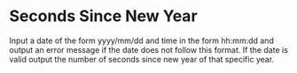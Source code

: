 # Seconds Since New Year
Input a date of the form yyyy/mm/dd and time in the form hh:mm:dd and output an error message if the date does not follow this format. If the date is valid output the number of seconds since new year of that specific year.